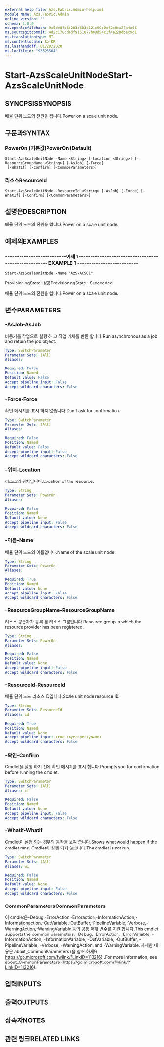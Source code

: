 ```yaml
---
external help file: Azs.Fabric.Admin-help.xml
Module Name: Azs.Fabric.Admin
online version: ''
schema: 2.0.0
ms.openlocfilehash: 9c5de84b66283d683d121c99c0cf2e0ea27a4a66
ms.sourcegitcommit: 4d2c178cd6df9151877b08d54c1f4a228dbec9d1
ms.translationtype: MT
ms.contentlocale: ko-KR
ms.lasthandoff: 01/29/2020
ms.locfileid: "93523504"
---
```

# <span data-ttu-id="bf383-101">Start-AzsScaleUnitNode</span><span class="sxs-lookup"><span data-stu-id="bf383-101">Start-AzsScaleUnitNode</span></span>

## <span data-ttu-id="bf383-102">SYNOPSIS</span><span class="sxs-lookup"><span data-stu-id="bf383-102">SYNOPSIS</span></span>
<span data-ttu-id="bf383-103">배율 단위 노드의 전원을 켭니다.</span><span class="sxs-lookup"><span data-stu-id="bf383-103">Power on a scale unit node.</span></span>

## <span data-ttu-id="bf383-104">구문과</span><span class="sxs-lookup"><span data-stu-id="bf383-104">SYNTAX</span></span>

### <span data-ttu-id="bf383-105">PowerOn (기본값)</span><span class="sxs-lookup"><span data-stu-id="bf383-105">PowerOn (Default)</span></span>
```
Start-AzsScaleUnitNode -Name <String> [-Location <String>] [-ResourceGroupName <String>] [-AsJob] [-Force]
 [-WhatIf] [-Confirm] [<CommonParameters>]
```

### <span data-ttu-id="bf383-106">리소스</span><span class="sxs-lookup"><span data-stu-id="bf383-106">ResourceId</span></span>
```
Start-AzsScaleUnitNode -ResourceId <String> [-AsJob] [-Force] [-WhatIf] [-Confirm] [<CommonParameters>]
```

## <span data-ttu-id="bf383-107">설명은</span><span class="sxs-lookup"><span data-stu-id="bf383-107">DESCRIPTION</span></span>
<span data-ttu-id="bf383-108">배율 단위 노드의 전원을 켭니다.</span><span class="sxs-lookup"><span data-stu-id="bf383-108">Power on a scale unit node.</span></span>

## <span data-ttu-id="bf383-109">예제의</span><span class="sxs-lookup"><span data-stu-id="bf383-109">EXAMPLES</span></span>

### <span data-ttu-id="bf383-110">--------------------------예제 1--------------------------</span><span class="sxs-lookup"><span data-stu-id="bf383-110">-------------------------- EXAMPLE 1 --------------------------</span></span>
```
Start-AzsScaleUnitNode -Name "AzS-ACS01"
```

<span data-ttu-id="bf383-111">ProvisioningState: 성공</span><span class="sxs-lookup"><span data-stu-id="bf383-111">ProvisioningState : Succeeded</span></span>

<span data-ttu-id="bf383-112">배율 단위 노드의 전원을 켭니다.</span><span class="sxs-lookup"><span data-stu-id="bf383-112">Power on a scale unit node.</span></span>

## <span data-ttu-id="bf383-113">변수</span><span class="sxs-lookup"><span data-stu-id="bf383-113">PARAMETERS</span></span>

### <span data-ttu-id="bf383-114">-AsJob</span><span class="sxs-lookup"><span data-stu-id="bf383-114">-AsJob</span></span>
<span data-ttu-id="bf383-115">비동기를 작업으로 실행 하 고 작업 개체를 반환 합니다.</span><span class="sxs-lookup"><span data-stu-id="bf383-115">Run asynchronous as a job and return the job object.</span></span>

```yaml
Type: SwitchParameter
Parameter Sets: (All)
Aliases: 

Required: False
Position: Named
Default value: False
Accept pipeline input: False
Accept wildcard characters: False
```

### <span data-ttu-id="bf383-116">-Force</span><span class="sxs-lookup"><span data-stu-id="bf383-116">-Force</span></span>
<span data-ttu-id="bf383-117">확인 메시지를 표시 하지 않습니다.</span><span class="sxs-lookup"><span data-stu-id="bf383-117">Don't ask for confirmation.</span></span>

```yaml
Type: SwitchParameter
Parameter Sets: (All)
Aliases: 

Required: False
Position: Named
Default value: False
Accept pipeline input: False
Accept wildcard characters: False
```

### <span data-ttu-id="bf383-118">-위치</span><span class="sxs-lookup"><span data-stu-id="bf383-118">-Location</span></span>
<span data-ttu-id="bf383-119">리소스의 위치입니다.</span><span class="sxs-lookup"><span data-stu-id="bf383-119">Location of the resource.</span></span>

```yaml
Type: String
Parameter Sets: PowerOn
Aliases: 

Required: False
Position: Named
Default value: None
Accept pipeline input: False
Accept wildcard characters: False
```

### <span data-ttu-id="bf383-120">-이름</span><span class="sxs-lookup"><span data-stu-id="bf383-120">-Name</span></span>
<span data-ttu-id="bf383-121">배율 단위 노드의 이름입니다.</span><span class="sxs-lookup"><span data-stu-id="bf383-121">Name of the scale unit node.</span></span>

```yaml
Type: String
Parameter Sets: PowerOn
Aliases: 

Required: True
Position: Named
Default value: None
Accept pipeline input: False
Accept wildcard characters: False
```

### <span data-ttu-id="bf383-122">-ResourceGroupName</span><span class="sxs-lookup"><span data-stu-id="bf383-122">-ResourceGroupName</span></span>
<span data-ttu-id="bf383-123">리소스 공급자가 등록 된 리소스 그룹입니다.</span><span class="sxs-lookup"><span data-stu-id="bf383-123">Resource group in which the resource provider has been registered.</span></span>

```yaml
Type: String
Parameter Sets: PowerOn
Aliases: 

Required: False
Position: Named
Default value: None
Accept pipeline input: False
Accept wildcard characters: False
```

### <span data-ttu-id="bf383-124">-ResourceId</span><span class="sxs-lookup"><span data-stu-id="bf383-124">-ResourceId</span></span>
<span data-ttu-id="bf383-125">배율 단위 노드 리소스 ID입니다.</span><span class="sxs-lookup"><span data-stu-id="bf383-125">Scale unit node resource ID.</span></span>

```yaml
Type: String
Parameter Sets: ResourceId
Aliases: id

Required: True
Position: Named
Default value: None
Accept pipeline input: True (ByPropertyName)
Accept wildcard characters: False
```

### <span data-ttu-id="bf383-126">-확인</span><span class="sxs-lookup"><span data-stu-id="bf383-126">-Confirm</span></span>
<span data-ttu-id="bf383-127">Cmdlet을 실행 하기 전에 확인 메시지를 표시 합니다.</span><span class="sxs-lookup"><span data-stu-id="bf383-127">Prompts you for confirmation before running the cmdlet.</span></span>

```yaml
Type: SwitchParameter
Parameter Sets: (All)
Aliases: cf

Required: False
Position: Named
Default value: None
Accept pipeline input: False
Accept wildcard characters: False
```

### <span data-ttu-id="bf383-128">-WhatIf</span><span class="sxs-lookup"><span data-stu-id="bf383-128">-WhatIf</span></span>
<span data-ttu-id="bf383-129">Cmdlet이 실행 되는 경우의 동작을 보여 줍니다.</span><span class="sxs-lookup"><span data-stu-id="bf383-129">Shows what would happen if the cmdlet runs.</span></span>
<span data-ttu-id="bf383-130">Cmdlet이 실행 되지 않습니다.</span><span class="sxs-lookup"><span data-stu-id="bf383-130">The cmdlet is not run.</span></span>

```yaml
Type: SwitchParameter
Parameter Sets: (All)
Aliases: wi

Required: False
Position: Named
Default value: None
Accept pipeline input: False
Accept wildcard characters: False
```

### <span data-ttu-id="bf383-131">CommonParameters</span><span class="sxs-lookup"><span data-stu-id="bf383-131">CommonParameters</span></span>
<span data-ttu-id="bf383-132">이 cmdlet은-Debug,-ErrorAction,-Erroraction,-InformationAction,-Informationaction,-OutVariable,-OutBuffer,-PipelineVariable,-Verbose,-WarningAction,-WarningVariable 등의 공통 매개 변수를 지원 합니다.</span><span class="sxs-lookup"><span data-stu-id="bf383-132">This cmdlet supports the common parameters: -Debug, -ErrorAction, -ErrorVariable, -InformationAction, -InformationVariable, -OutVariable, -OutBuffer, -PipelineVariable, -Verbose, -WarningAction, and -WarningVariable.</span></span> <span data-ttu-id="bf383-133">자세한 내용은 about_CommonParameters (을 참조 하세요 https://go.microsoft.com/fwlink/?LinkID=113216) .</span><span class="sxs-lookup"><span data-stu-id="bf383-133">For more information, see about_CommonParameters (https://go.microsoft.com/fwlink/?LinkID=113216).</span></span>

## <span data-ttu-id="bf383-134">입력</span><span class="sxs-lookup"><span data-stu-id="bf383-134">INPUTS</span></span>

## <span data-ttu-id="bf383-135">출력</span><span class="sxs-lookup"><span data-stu-id="bf383-135">OUTPUTS</span></span>

## <span data-ttu-id="bf383-136">상속자</span><span class="sxs-lookup"><span data-stu-id="bf383-136">NOTES</span></span>

## <span data-ttu-id="bf383-137">관련 링크</span><span class="sxs-lookup"><span data-stu-id="bf383-137">RELATED LINKS</span></span>

